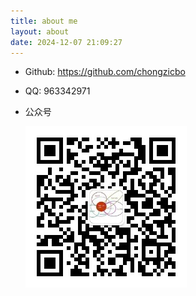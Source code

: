 ```yaml
---
title: about me
layout: about
date: 2024-12-07 21:09:27
---
```


- Github: https://github.com/chongzicbo

- QQ: 963342971

- 公众号

  ![二维码](https://raw.githubusercontent.com/chongzicbo/images/main/picgo/%E4%BA%8C%E7%BB%B4%E7%A0%81.jpg)

  
